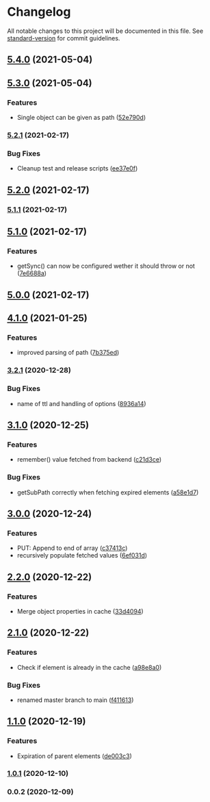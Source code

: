 # Changelog

All notable changes to this project will be documented in this file. See [standard-version](https://github.com/conventional-changelog/standard-version) for commit guidelines.

## [5.4.0](https://github.com/doogiemuc/populating-cache/compare/v5.3.0...v5.4.0) (2021-05-04)

## [5.3.0](https://github.com/doogiemuc/populating-cache/compare/v5.2.1...v5.3.0) (2021-05-04)


### Features

* Single object can be given as path ([52e790d](https://github.com/doogiemuc/populating-cache/commit/52e790d89999dcdf3d477639ac80d10ac6342d79))

### [5.2.1](https://github.com/doogiemuc/populating-cache/compare/v5.2.0...v5.2.1) (2021-02-17)


### Bug Fixes

* Cleanup test and release scripts ([ee37e0f](https://github.com/doogiemuc/populating-cache/commit/ee37e0f05e11609481c108dbc3ebe4f89a56e87b))

## [5.2.0](https://github.com/doogiemuc/populating-cache/compare/v5.1.1...v5.2.0) (2021-02-17)

### [5.1.1](https://github.com/doogiemuc/populating-cache/compare/v5.1.0...v5.1.1) (2021-02-17)

## [5.1.0](https://github.com/doogiemuc/populating-cache/compare/v5.0.0...v5.1.0) (2021-02-17)


### Features

* getSync() can now be configured wether it should throw or not ([7e6688a](https://github.com/doogiemuc/populating-cache/commit/7e6688aa6df47af0071bf728ec8749bf35460bf4))

## [5.0.0](https://github.com/doogiemuc/populating-cache/compare/v4.1.0...v5.0.0) (2021-02-17)

## [4.1.0](https://github.com/doogiemuc/populating-cache/compare/v3.2.1...v4.1.0) (2021-01-25)


### Features

* improved parsing of path ([7b375ed](https://github.com/doogiemuc/populating-cache/commit/7b375ed44de90f67ffd990f7ea5dff1c110391a4))

### [3.2.1](https://github.com/doogiemuc/populating-cache/compare/v3.1.0...v3.2.1) (2020-12-28)


### Bug Fixes

* name of ttl and handling of options ([8936a14](https://github.com/doogiemuc/populating-cache/commit/8936a14d990a8b86280e525d25f0fe91201f27c3))

## [3.1.0](https://github.com/doogiemuc/populating-cache/compare/v3.0.0...v3.1.0) (2020-12-25)


### Features

* remember() value fetched from backend ([c21d3ce](https://github.com/doogiemuc/populating-cache/commit/c21d3ce5bcd1e5c995c0d8e8ff2211c7cd957fee))


### Bug Fixes

* getSubPath correctly when fetching expired elements ([a58e1d7](https://github.com/doogiemuc/populating-cache/commit/a58e1d726cf46f0132f55361cc17622b6d127a31))

## [3.0.0](https://github.com/doogiemuc/populating-cache/compare/v2.2.0...v3.0.0) (2020-12-24)


### Features

* PUT: Append to end of array ([c37413c](https://github.com/doogiemuc/populating-cache/commit/c37413c2659d8aeda76af6afc35aff9321f6a063))
* recursively populate fetched values ([6ef031d](https://github.com/doogiemuc/populating-cache/commit/6ef031df26593da5aa730105663061e61441e9a5))

## [2.2.0](https://github.com/doogiemuc/populating-cache/compare/v2.1.0...v2.2.0) (2020-12-22)


### Features

* Merge object properties in cache ([33d4094](https://github.com/doogiemuc/populating-cache/commit/33d409499f244b6f9c63cb511e9383ced45dff77))

## [2.1.0](https://github.com/doogiemuc/populating-cache/compare/v1.1.0...v2.1.0) (2020-12-22)


### Features

* Check if element is already in the cache ([a98e8a0](https://github.com/doogiemuc/populating-cache/commit/a98e8a00208e655291b5a609689a201d341dc130))


### Bug Fixes

* renamed master branch to main ([f411613](https://github.com/doogiemuc/populating-cache/commit/f4116130d6b0c6be640fc5e7d86f1ac853268e5a))

## [1.1.0](https://github.com/doogiemuc/populating-cache/compare/v1.0.1...v1.1.0) (2020-12-19)


### Features

* Expiration of parent elements ([de003c3](https://github.com/doogiemuc/populating-cache/commit/de003c3702d5946bae19aae5cc8abea939fc2a38))

### [1.0.1](https://github.com/doogiemuc/populating-cache/compare/v0.0.2...v1.0.1) (2020-12-10)

### 0.0.2 (2020-12-09)





